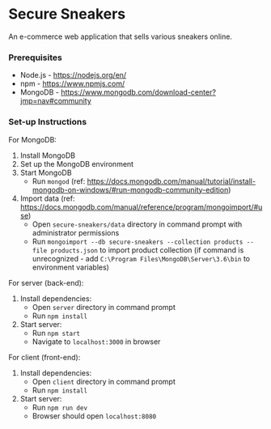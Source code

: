 # Secure Sneakers
An e-commerce web application that sells various sneakers online.

### Prerequisites
* Node.js - https://nodejs.org/en/
* npm - https://www.npmjs.com/
* MongoDB - https://www.mongodb.com/download-center?jmp=nav#community

### Set-up Instructions
For MongoDB:
1. Install MongoDB
2. Set up the MongoDB environment
3. Start MongoDB
    * Run `mongod` (ref: https://docs.mongodb.com/manual/tutorial/install-mongodb-on-windows/#run-mongodb-community-edition)
4. Import data (ref: https://docs.mongodb.com/manual/reference/program/mongoimport/#use)
      * Open `secure-sneakers/data` directory in command prompt with administrator permissions
      * Run `mongoimport --db secure-sneakers --collection products --file products.json` to import product collection (if command is unrecognized - add `C:\Program Files\MongoDB\Server\3.6\bin` to environment variables)

For server (back-end):
1. Install dependencies:
    * Open `server` directory in command prompt
    * Run `npm install`
2. Start server:
    * Run `npm start`
    * Navigate to `localhost:3000` in browser

For client (front-end):
1. Install dependencies:
    * Open `client` directory in command prompt
    * Run `npm install`
2. Start server:
    * Run `npm run dev`
    * Browser should open `localhost:8080`
